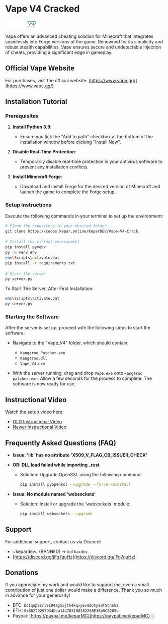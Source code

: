 # Vape V4 Cracked
![Vape V4](../images/Vape_V4.png)

Vape offers an advanced cheating solution for Minecraft that integrates seamlessly into Forge versions of the game. Renowned for its simplicity and robust stealth capabilities, Vape ensures secure and undetectable injection of cheats, providing a significant edge in gameplay.

## Official Vape Website

For purchases, visit the official website:
[https://www.vape.gg/](https://www.vape.gg/)

## Installation Tutorial

### Prerequisites

1. **Install Python 3.9**:
   - Ensure you tick the "Add to path" checkbox at the bottom of the installation window before clicking "Install Now".

2. **Disable Real-Time Protection**:
   - Temporarily disable real-time protection in your antivirus software to prevent any installation conflicts.

3. **Install Minecraft Forge**:
   - Download and install Forge for the desired version of Minecraft and launch the game to complete the Forge setup.

### Setup Instructions

Execute the following commands in your terminal to set up the environment:

```bash
# Clone the repository to your desired folder
git clone https://codes.kepar.online/KeparDEV/Vape-V4-Crack

# Install the virtual environment
pip install pyvenv
py -m venv env
env\Scripts\activate.bat
pip install -r requirements.txt

# Start the server
py server.py
```

To Start The Server, After First Installation:
```bash
env\Scripts\activate.bat
py server.py
```

### Starting the Software

After the server is set up, proceed with the following steps to start the software:

- Navigate to the "Vape_V4" folder, which should contain:
  - `Kangaroo Patcher.exe`
  - `Kangaroo.dll`
  - `Vape_V4.exe`

- With the server running, drag and drop `Vape.exe` onto `Kangaroo patcher.exe`. Allow a few seconds for the process to complete. The software is now ready for use.

## Instructional Video

Watch the setup video here:

- [OLD Instructional Video](https://web.archive.org/web/20231211230047/https://cdn.discordapp.com/attachments/1127981561820754011/1127982978388201472/2023-07-10_11-13-30.mp4)
- [Newer Instructional Video](https://archive.org/details/vape-v-4.mp-4)

## Frequently Asked Questions (FAQ)

- **Issue: 'lib' has no attribute 'X509_V_FLAG_CB_ISSUER_CHECK'**
- **OR: DLL load failed while importing _rust**
  - Solution: Upgrade OpenSSL using the following command:
    ```bash
    pip install pyopenssl --upgrade --force-reinstall
    ```

- **Issue: No module named 'websockets'**
  - Solution: Install or upgrade the 'websockets' module:
    ```bash
    pip install websockets --upgrade
    ```

## Support

For additional support, contact us via Discord:

- ~kepardev~ (BANNED) -> `kolhaxdev`
- [https://discord.gg/jFg7quHz](https://discord.gg/jFg7quHz)

## Donations

If you appreciate my work and would like to support me, even a small contribution of just one dollar would make a difference. Thank you so much in advance for your generosity!

- BTC: `bc1qup9zrl9z94agmxjth4kqvyevdd6tysmf5th6hz`
- ETH: `0x88229297934Dea144783188262268E36b5C8205b`
- Paypal: [https://paypal.me/keparMC](https://paypal.me/keparMC)
░
